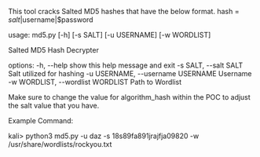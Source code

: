 This tool cracks Salted MD5 hashes that have the below format.
hash = $salt|$username|$password

usage: md5.py [-h] [-s SALT] [-u USERNAME] [-w WORDLIST]

Salted MD5 Hash Decrypter

options:
  -h, --help            show this help message and exit
  -s SALT, --salt SALT  Salt utilized for hashing
  -u USERNAME, --username USERNAME
                        Username
  -w WORDLIST, --wordlist WORDLIST
                        Path to Wordlist

Make sure to change the value for algorithm_hash within the POC to adjust the salt value that you have.

Example Command:

kali> python3 md5.py -u daz -s 18s89fa891jrajfja09820 -w /usr/share/wordlists/rockyou.txt
